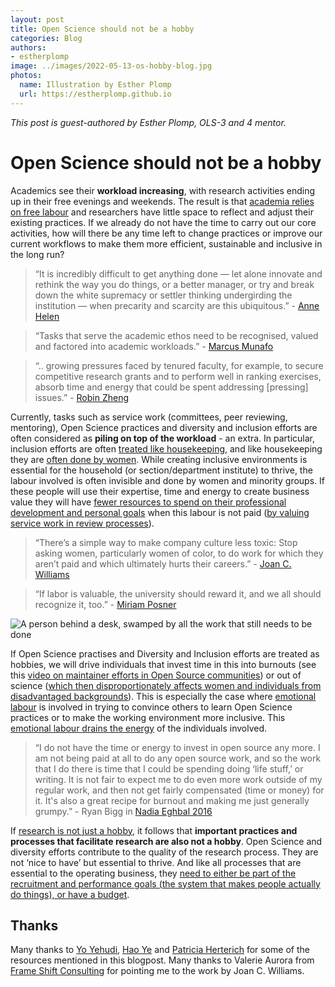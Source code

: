 ```yaml
---
layout: post
title: Open Science should not be a hobby
categories: Blog
authors:
- estherplomp
image: ../images/2022-05-13-os-hobby-blog.jpg
photos:
  name: Illustration by Esther Plomp
  url: https://estherplomp.github.io
---
```


*This post is guest-authored by Esther Plomp, OLS-3 and 4 mentor.*

# Open Science should not be a hobby

Academics see their **workload increasing**, with research activities ending up in their free evenings and weekends.
The result is that [academia relies on free labour](https://www.researchprofessionalnews.com/rr-news-uk-views-of-the-uk-2022-5-universities-reliance-on-free-labour-is-unsustainable/) and researchers have little space to reflect and adjust their existing practices.
If we already do not have the time to carry out our core activities, how will there be any time left to change practices or improve our current workflows to make them more efficient, sustainable and inclusive in the long run?

> “It is incredibly difficult to get anything done — let alone innovate and rethink the way you do things, or a better manager, or try and break down the white supremacy or settler thinking undergirding the institution — when precarity and scarcity are this ubiquitous.” - [Anne Helen](https://annehelen.substack.com/p/the-librarians-are-not-okay-a43)

> “Tasks that serve the academic ethos need to be recognised, valued and factored into academic workloads.” - [Marcus Munafo](https://www.researchprofessionalnews.com/rr-news-uk-views-of-the-uk-2022-5-universities-reliance-on-free-labour-is-unsustainable/)

> “.. growing pressures faced by tenured faculty, for example, to secure competitive research grants and to perform well in ranking exercises, absorb time and energy that could be spent addressing [pressing] issues.” - [Robin Zheng](https://doi.org/10.1111/hypa.12401)

Currently, tasks such as service work (committees, peer reviewing, mentoring), Open Science practices and diversity and inclusion efforts are often considered as **piling on top of the workload** - an extra.
In particular, inclusion efforts are often [treated like housekeeping](https://www.hivelearning.com/site/resource/diversity-inclusion/should-diversity-work-pay/), and like housekeeping they are [often done by women](https://doi.org/10.1111/hypa.12401).
While creating inclusive environments is essential for the household (or section/department institute) to thrive, the labour involved is often invisible and done by women and minority groups.
If these people will use their expertise, time and energy to create business value they will have [fewer resources to spend on their professional development and personal goals](https://www.hivelearning.com/site/resource/diversity-inclusion/should-diversity-work-pay/) when this labour is not paid ([by valuing service work in review processes](https://www.insidehighered.com/advice/2022/03/18/colleges-should-support-faculty-who-disclose-disabilities-opinion)).

> “There’s a simple way to make company culture less toxic: Stop asking women, particularly women of color, to do work for which they aren’t paid and which ultimately hurts their careers.”  - [Joan C. Williams](https://www.washingtonpost.com/business/stop-asking-women-of-color-to-do-unpaid-diversity-work/2022/04/14/aed6f626-bc03-11ec-a92d-c763de818c21_story.html)

> “If labor is valuable, the university should reward it, and we all should recognize it, too.” - [Miriam Posner](https://miriamposner.com/blog/here-and-there-creating-dh-community/)

![A person behind a desk, swamped by all the work that still needs to be done](https://raw.githubusercontent.com/EstherPlomp/open-life-science.github.io/main/images/2022-05-13-os-hobby-blog.jpg "Heavy workload")

If Open Science practises and Diversity and Inclusion efforts are treated as hobbies, we will drive individuals that invest time in this into burnouts (see this [video on maintainer efforts in Open Source communities](https://www.youtube.com/watch?v=qtUxRhmz3Qc)) or out of science ([which then disproportionately affects women and individuals from disadvantaged backgrounds](https://doi.org/10.1371/journal.pone.0217032)).
This is especially the case where [emotional labour](https://feministkilljoys.com/2019/05/31/white-friend/) is involved in trying to convince others to learn Open Science practices or to make the working environment more inclusive.
This [emotional labour drains the energy](https://doi.org/10.1145/3449249) of the individuals involved.

> “I do not have the time or energy to invest in open source any more. I am not being paid at all to do any open source work, and so the work that I do there is time that I could be spending doing ‘life stuff,’ or writing. It is not fair to expect me to do even more work outside of my regular work, and then not get fairly compensated (time or money) for it. It's also a great recipe for burnout and making me just generally grumpy.”  - Ryan Bigg in [Nadia Eghbal 2016](https://www.fordfoundation.org/work/learning/research-reports/roads-and-bridges-the-unseen-labor-behind-our-digital-infrastructure/)

If [research is not just a hobby](https://twitter.com/PhDToothFAIRy/status/1397893360841641987), it follows that **important practices and processes that facilitate research are also not a hobby**. Open Science and diversity efforts contribute to the quality of the research process. They are not ‘nice to have’ but essential to thrive. And like all processes that are essential to the operating business, they [need to either be part of the recruitment and performance goals (the system that makes people actually do things), or have a budget](https://www.mckinsey.com/featured-insights/mckinsey-on-books/author-talks-how-to-interrupt-bias-in-the-workplace).

## Thanks
Many thanks to [Yo Yehudi](https://twitter.com/yoyehudi), [Hao Ye](https://twitter.com/Hao_and_Y) and [Patricia Herterich](https://twitter.com/PHerterich) for some of the resources mentioned in this blogpost.
Many thanks to Valerie Aurora from [Frame Shift Consulting](https://frameshiftconsulting.com/ally-skills-workshop/) for pointing me to the work by Joan C. Williams.
